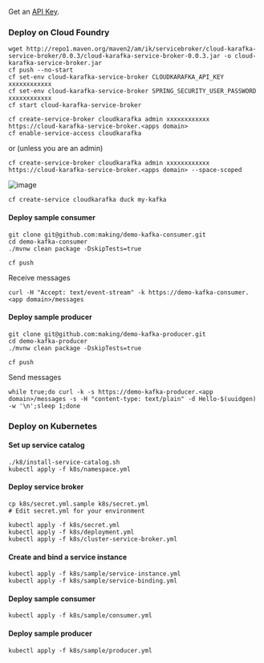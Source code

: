 
Get an [API Key](https://customer.cloudkarafka.com/team/api).


### Deploy on Cloud Foundry

```
wget http://repo1.maven.org/maven2/am/ik/servicebroker/cloud-karafka-service-broker/0.0.3/cloud-karafka-service-broker-0.0.3.jar -o cloud-karafka-service-broker.jar
cf push --no-start
cf set-env cloud-karafka-service-broker CLOUDKARAFKA_API_KEY xxxxxxxxxxxx
cf set-env cloud-karafka-service-broker SPRING_SECURITY_USER_PASSWORD xxxxxxxxxxxx
cf start cloud-karafka-service-broker
```


```
cf create-service-broker cloudkarafka admin xxxxxxxxxxxx https://cloud-karafka-service-broker.<apps domain>
cf enable-service-access cloudkarafka
```

or  (unless you are an admin)

```
cf create-service-broker cloudkarafka admin xxxxxxxxxxxx https://cloud-karafka-service-broker.<apps domain> --space-scoped
```

![image](https://user-images.githubusercontent.com/106908/36542160-683ba906-1823-11e8-8108-dfb26897d8e4.png)


```
cf create-service cloudkarafka duck my-kafka
```

#### Deploy sample consumer

```
git clone git@github.com:making/demo-kafka-consumer.git
cd demo-kafka-consumer
./mvnw clean package -DskipTests=true

cf push
```

Receive messages

```
curl -H "Accept: text/event-stream" -k https://demo-kafka-consumer.<app domain>/messages
```

#### Deploy sample producer

```
git clone git@github.com:making/demo-kafka-producer.git
cd demo-kafka-producer
./mvnw clean package -DskipTests=true

cf push
```

Send messages

```
while true;do curl -k -s https://demo-kafka-producer.<app domain>/messages -s -H "content-type: text/plain" -d Hello-$(uuidgen) -w '\n';sleep 1;done
```

### Deploy on Kubernetes

#### Set up service catalog 
```
./k8/install-service-catalog.sh
kubectl apply -f k8s/namespace.yml
```

#### Deploy service broker

```
cp k8s/secret.yml.sample k8s/secret.yml
# Edit secret.yml for your environment

kubectl apply -f k8s/secret.yml
kubectl apply -f k8s/deployment.yml
kubectl apply -f k8s/cluster-service-broker.yml
```

#### Create and bind a service instance

```
kubectl apply -f k8s/sample/service-instance.yml
kubectl apply -f k8s/sample/service-binding.yml
```

#### Deploy sample consumer

```
kubectl apply -f k8s/sample/consumer.yml
```

#### Deploy sample producer

```
kubectl apply -f k8s/sample/producer.yml
```